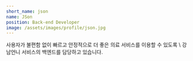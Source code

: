 ```yaml
---
short_name: json
name: JSon
position: Back-end Developer
image: /assets/images/profile/json.jpg
---
```

사용자가 불편함 없이 빠르고 안정적으로 더 좋은 의료 서비스를 이용할 수 있도록 \\
강남언니 서비스의 백엔드를 담당하고 있습니다.
